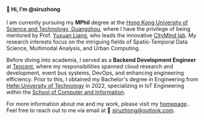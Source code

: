 #### 👋 Hi, I’m @siruzhong

I am currently pursuing my **MPhil** degree at the [Hong Kong University of Science and Technology, Guangzhou](https://hkust-gz.edu.cn/), where I have the privilege of being mentored by Prof. [Yuxuan Liang](https://yuxuanliang.com/), who leads the innovative [CityMind lab](https://citymind.top). My research interests focus on the intriguing fields of Spatio-Temporal Data Science, Multimodal Analysis, and Urban Computing. 

Before diving into academia, I served as a **Backend Development Engineer** at [Tencent](https://www.tencent.com/), where my responsibilities spanned cloud research and development, event bus systems, DevOps, and enhancing engineering efficiency. Prior to this, I obtained my Bachelor's degree in Engineering from [Hefei University of Technology](https://www.hfut.edu.cn/) in 2022, specializing in IoT Engineering within the [School of Computer and Information](https://ci.hfut.edu.cn/).

For more information about me and my work, please visit my [homepage](https://siruzhong.netlify.app).. Feel free to reach out to me via email at 📧 siruzhong@outlook.com.
